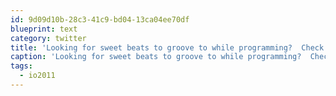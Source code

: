 ```yaml
---
id: 9d09d10b-28c3-41c9-bd04-13ca04ee70df
blueprint: text
category: twitter
title: 'Looking for sweet beats to groove to while programming?  Check out the #io2011 tracks: http://j.mp/jVDSRp http://j.mp/lFzKuv'
caption: 'Looking for sweet beats to groove to while programming?  Check out the <span class="hashtag hashtag_local">#<a href="http://tweettemp.darylchymko.ca/?tag=io2011">io2011</a> tracks: http://j.mp/jVDSRp http://j.mp/lFzKuv'
tags:
  - io2011
---
```

